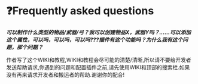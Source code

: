 # ❓Frequently asked questions

_**可以制作什么类型的物品/武器/弓？我可以创建物品X，武器Y吗？......可以添加这个属性，可以吗，可以吗，可以吗???插件有这个功能吗？为什么我有这个问题，那个问题？**_

作者写了这个WIKI和教程,WIKI和教程会尽可能的清楚/清晰,所以请不要给开发者发送帮助请求,你遇到的问题和配置插件之前,请先使用WIKI和顶部的搜索栏.如果没有再来请求开发者和搬运者的帮助.谢谢你的配合!

